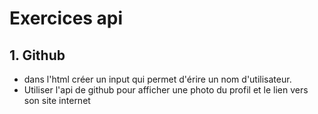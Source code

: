 # Exercices api

## 1. Github

- dans l'html créer un input qui permet d'érire un nom d'utilisateur.
- Utiliser l'api de github pour afficher une photo du profil et le lien vers son site internet
